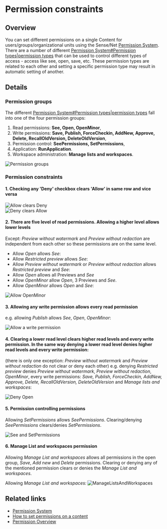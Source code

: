 # Permission constraints

## Overview

You can set different permissions on a single Content for users/groups/organizational units using the Sense/Net [Permission System](__TODO__). There are a number of different [Permission System#Permission types|permission types](__TODO__) that can be used to control different types of access - access like see, open, save, etc. These permission types are related to each other and setting a specific permission type may result in automatic setting of another.

## Details

### Permission groups
The different [Permission System#Permission types|permission types](__TODO__) fall into one of the four permission groups:
1. Read permissions: **See, Open, OpenMinor**,
2. Write permissions: **Save, Publish, ForceCheckin, AddNew, Approve, Delete, RecallOldVersion, DeleteOldVersion**,
3. Permission control: **SeePermissions, SetPermissions**,
4. Application: **RunApplication**.
5. Workspace administration: **Manage lists and workspaces**.

![Permission groups](images/permission-constraints/PermissionGroups.png "Permission groups")

### Permission constraints
#### 1. Checking any 'Deny' checkbox clears 'Allow' in same row and vice versa

![Allow clears Deny](images/permission-constraints/AllowClearsDeny.png "Allow clears Deny")
<br/>
![Deny clears Allow](images/permission-constraints/DenyClearsAllow.png "Deny clears Allow")

#### 2. There are five level of read permissions. Allowing a higher level allows lower levels
Except: *Preview without watermark* and *Preview without redaction* are independent from each other so these permissions are on the same level.
- Allow *Open* allows *See*:
- Allow *Restricted preview* allows *See*:
- Allow *Preview without watermark* or *Preview without redaction* allows *Restricted preview* and *See*:
- Allow *Open* allows all Previews and *See*
- Allow *OpenMinor* allow *Open*, 3 Previews and *See*.
- Allow *OpenMinor* allows *Open* and *See*:

![Allow OpenMinor](images/permission-constraints/OpenMinorAllow.png "Allow OpenMinor")

#### 3. Allowing any write permission allows every read permission
e.g. allowing *Publish* allows *See*, *Open*, *OpenMinor*:

![Allow a write permission](images/permission-constraints/WriteAllow.png "Allow a write permission")

#### 4. Clearing a lower read level clears higher read levels and every write permission. In the same way denying a lower read level denies higher read levels and every write permission:

(there is only one exception: *Preview without watermark* and *Preview without redaction* do not clear or deny each other)
e.g. denying *Restricted preview* denies *Preview without watermark*, *Preview without redaction*, *OpenMinor*, every write permissions: *Save, Publish, ForceCheckin, AddNew, Approve, Delete, RecallOldVersion, DeleteOldVersion* and *Manage lists and workspaces*:

![Deny Open](images/permission-constraints/OpenDeny.png "Deny Open")

#### 5. Permission controlling permissions
Allowing *SetPermissions* allows *SeePermissions*. Clearing/denying *SeePermissions* clears/denies *SetPermissions*.

![See and SetPermissions](images/permission-constraints/SeeAndSetPermissions.png "See and SetPermissions")

#### 6. Manage List and workspaces permission
Allowing *Manage List and workspaces* allows all permissions in the open group, *Save*, *Add new* and *Delete* permissions. Clearing or denying  any of the mentioned permission clears or denies the *Manage List and workspaces*.

Allowing *Manage List and workspaces:*
![ManageListsAndWorkspaces](images/permission-constraints/ManageListsAndWorkspaces.png "ManageListsAndWorkspaces")

## Related links
- [Permission System](__TODO__)
- [How to set permissions on a content](__TODO__)
- [Permission Overview](__TODO__)
